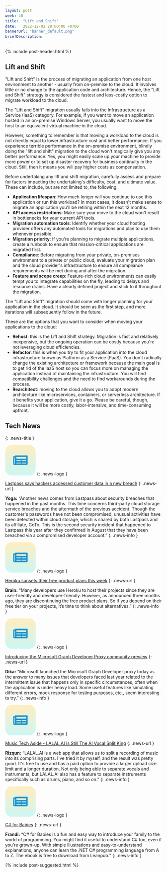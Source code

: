 ```yaml
---
layout: post
week: 48
title:  "Lift and Shift"
date:   2022-12-02 20:00:00 +0700
bannerUrl: "banner_default.png"
briefDescription: 
---
```


{% include post-header.html %}

## Lift and Shift

"Lift and Shift" is the process of migrating an application from one host environment to another - usually from on-premise to the cloud. It involves little or no change to the application code and architecture. Hence, the "Lift and Shift" strategy is considered the fastest and less-costly option to migrate workload to the cloud.

The "Lift and Shift" migration usually falls into the Infrastructure as a Service (IaaS) category. For example, if you want to move an application hosted in an on-premise Windows Server, you usually want to move the host to an equivalent virtual machine in the cloud.

However, something to remember is that moving a workload to the cloud is not directly equal to lower infrastructure cost and better performance. If you experience terrible performance in the on-premise environment, blindly doing the "lift and shift" migration to the cloud won't magically give you any better performance. Yes, you might easily scale up your machine to provide more power or to set up disaster recovery for business continuity in the cloud. Still, then it means you will pay higher costs as compensation.

Before undertaking any lift and shift migration, carefully assess and prepare for factors impacting the undertaking's difficulty, cost, and ultimate value. These can include, but are not limited to, the following:

- **Application lifespan**: How much longer will you continue to use this application or run this workload? In most cases, it doesn't make sense to migrate an application you'll be retiring within the next 12 months.
- **API access restrictions**: Make sure your move to the cloud won't result in bottlenecks for your current API tools.
- **Migration automation tools**: Identify whether your cloud hosting provider offers any automated tools for migrations and plan to use them whenever possible.
- **Migration priority**: If you're planning to migrate multiple applications, create a runbook to ensure that mission-critical applications are migrated first.
- **Compliance**: Before migrating from your private, on-premises environment to a private or public cloud, evaluate your migration plan and the cloud provider's infrastructure to ensure all compliance requirements will be met during and after the migration.
- **Feature and scope creep**: Feature-rich cloud environments can easily tempt you to integrate capabilities on the fly, leading to delays and resource drains. Have a clearly defined project and stick to it throughout the migration.


The "Lift and Shift" migration should come with longer planning for your application in the cloud. It should be seen as the first step, and more iterations will subsequently follow in the future.

These are the options that you want to consider when moving your applications to the cloud:

- **Rehost**: this is the Lift and Shift strategy. Migration is fast and relatively inexpensive, but the ongoing operation can be costly because you're not leveraging cloud efficiencies.
- **Refactor**: this is when you try to fit your application into the cloud infrastructure known as Platform as a Service (PaaS). You don't radically change the existing architecture or framework because the main goal is to get rid of the IaaS host so you can focus more on managing the application instead of maintaining the infrastructure. You will find compatibility challenges and the need to find workarounds during the process.
- **Rearchitect**: moving to the cloud allows you to adopt modern architecture like microservices, containers, or serverless architecture. If it benefits your application, give it a go. Please be careful, though, because it will be more costly, labor-intensive, and time-consuming upfront.

## Tech News
{: .news-title }

![memo](/assets/images/tech-news.svg)
{: .news-logo }

[Lastpass says hackers accessed customer data in a new breach](https://blog.lastpass.com/2022/11/notice-of-recent-security-incident/)
{: .news-url }

__Yoga:__ “Another news comes from Lastpass about security breaches that happened in the past months. This time concerns third-party cloud storage service breaches and the aftermath of the previous accident. Though the customer's passwords have not been compromised, unusual activities have been detected within cloud storage, which is shared by both Lastpass and its affiliate, GoTo. This is the second security incident that happened to Lastpass this year after they confirmed in August that they have been breached via a compromised developer account.”
{: .news-info }

![memo](/assets/images/tech-news.svg)
{: .news-logo }

[Heroku sunsets their free product plans this week](https://blog.heroku.com/next-chapter)
{: .news-url }

__Brain:__ “Many developers use Heroku to host their projects since they are user-friendly and developer-friendly. However, as announced three months ago, they are discontinuing the free product plans. So if you depend on their free tier on your projects, it’s time to think about alternatives.”
{: .news-info }

![memo](/assets/images/tech-news.svg)
{: .news-logo }

[Introducing the Microsoft Graph Developer Proxy community preview](https://devblogs.microsoft.com/microsoft365dev/introducing-the-microsoft-graph-developer-proxy-community-preview/)
{: .news-url }

__Dika:__ “Microsoft launched the Microsoft Graph Developer proxy today as the answer to many issues that developers faced last year related to the intermittent issue that happens only in specific circumstances, often when the application is under heavy load. Some useful features like simulating different errors, mock response for testing purposes, etc., seem interesting to try.”
{: .news-info }

![memo](/assets/images/tech-news.svg)
{: .news-logo }

[Music Tech Aside - LALAL.AI Is Still The AI Vocal Split King](https://dev.to/elliotmangini/music-tech-aside-lalalai-is-still-the-ai-vocal-split-king-2e2)
{: .news-url }

__Rizqun:__ “LALAL.AI is a web app that allows us to split a recording of music into its comprising parts. I've tried it by myself, and the result was pretty good. It's free to use and has a paid option to provide a larger upload size limit and a longer duration. Not only being able to separate vocals and instruments, but LALAL.AI also has a feature to separate instruments specifically such as drums, piano, and so on.”
{: .news-info }

![memo](/assets/images/tech-news.svg)
{: .news-logo }

[C# for Babies](https://leanpub.com/csharp-for-babies)
{: .news-url }

__Frandi:__ “C# for Babies is a fun and easy way to introduce your family to the world of programming. You might find it useful to understand C# too, even if you're grown-up. With simple illustrations and easy-to-understand explanations, anyone can learn the .NET C# programming language from A to Z. The ebook is free to download from Leanpub.”
{: .news-info }

{% include post-suggested.html %}
